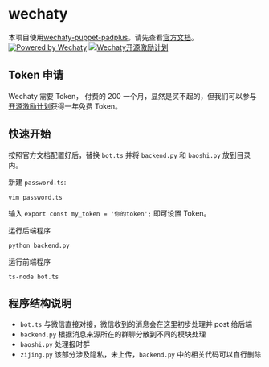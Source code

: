 # wechaty
本项目使用[wechaty-puppet-padplus](https://github.com/wechaty/wechaty-puppet-padplus)。请先查看[官方文档](https://github.com/wechaty/wechaty-puppet-padplus)。
[![Powered by Wechaty](https://img.shields.io/badge/Powered%20By-Wechaty-green.svg)](https://github.com/chatie/wechaty)
[![Wechaty开源激励计划](https://img.shields.io/badge/Wechaty-开源激励计划-green.svg)](https://github.com/juzibot/Welcome/wiki/Everything-about-Wechaty)

## Token 申请

Wechaty 需要 Token， 付费的 200 一个月，显然是买不起的，但我们可以参与[开源激励计划](https://github.com/juzibot/Welcome/wiki/Everything-about-Wechaty)获得一年免费 Token。

## 快速开始

按照官方文档配置好后，替换 `bot.ts` 并将 `backend.py` 和 `baoshi.py` 放到目录内。

新建 `password.ts`:
```shell
vim password.ts
```
输入 `export const my_token = '你的token';` 即可设置 Token。

运行后端程序
```shell
python backend.py
```

运行前端程序
```shell
ts-node bot.ts
```

## 程序结构说明

- `bot.ts` 与微信直接对接，微信收到的消息会在这里初步处理并 post 给后端
- `backend.py` 根据消息来源所在的群聊分散到不同的模块处理
- `baoshi.py` 处理报时群
- `zijing.py` 该部分涉及隐私，未上传，`backend.py` 中的相关代码可以自行删除
